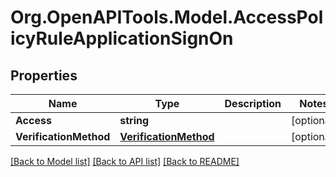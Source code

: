 # Org.OpenAPITools.Model.AccessPolicyRuleApplicationSignOn

## Properties

Name | Type | Description | Notes
------------ | ------------- | ------------- | -------------
**Access** | **string** |  | [optional] 
**VerificationMethod** | [**VerificationMethod**](VerificationMethod.md) |  | [optional] 

[[Back to Model list]](../README.md#documentation-for-models) [[Back to API list]](../README.md#documentation-for-api-endpoints) [[Back to README]](../README.md)

